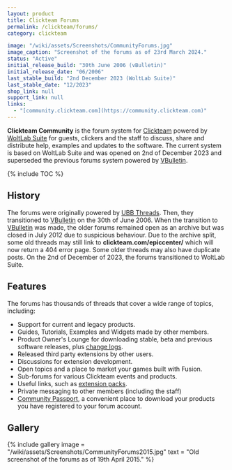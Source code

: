 ```yaml
---
layout: product
title: Clickteam Forums
permalink: /clickteam/forums/
category: clickteam

image: "/wiki/assets/Screenshots/CommunityForums.jpg"
image_caption: "Screenshot of the forums as of 23rd March 2024."
status: "Active"
initial_release_build: "30th June 2006 (vBulletin)"
initial_release_date: "06/2006"
last_stable_build: "2nd December 2023 (WoltLab Suite)"
last_stable_date: "12/2023"
shop_link: null
support_link: null
links:
  - "[community.clickteam.com](https://community.clickteam.com)"
---
```


**Clickteam Community** is the forum system for [Clickteam] powered by [WoltLab Suite]
for guests, clickers and the staff to discuss, share and distribute help, examples and
updates to the software. The current system is based on WoltLab Suite and was opened
on 2nd of December 2023 and superseded the previous forums system powered by [VBulletin].

{% include TOC %}

## History
The forums were originally powered by [UBB Threads].
Then, they transitioned to [VBulletin] on the 30th of June 2006.
When the transition to [VBulletin] was made, the older forums remained open
as an archive but was closed in July 2012 due to suspicious behaviour. Due to
the archive split, some old threads may still link to **clickteam.com/epiccenter/**
which will now return a 404 error page. Some older threads may also have duplicate posts.
On the 2nd of December of 2023, the forums transitioned to WoltLab Suite.

## Features
The forums has thousands of threads that cover a wide range of topics, including:

* Support for current and legacy products.
* Guides, Tutorials, Examples and Widgets made by other members.
* Product Owner's Lounge for downloading stable, beta and previous software releases, plus [change logs](/changelogs/).
* Released third party extensions by other users.
* Discussions for extension development.
* Open topics and a place to market your games built with Fusion.
* Sub-forums for various Clickteam events and products.
* Useful links, such as [extension packs](/extensions/packs/).
* Private messaging to other members (including the staff)
* [Community Passport](/clickteam/passport/), a convenient place to download your products you have registered to your forum account.

## Gallery
{% include gallery
    image = "/wiki/assets/Screenshots/CommunityForums2015.jpg"
    text = "Old screenshot of the forums as of 19th April 2015."
%}

[VBulletin]: https://www.vbulletin.com/
[UBB Threads]: https://www.ubbcentral.com/
[WoltLab Suite]: https://www.woltlab.com/
[Clickteam]: /clickteam/
